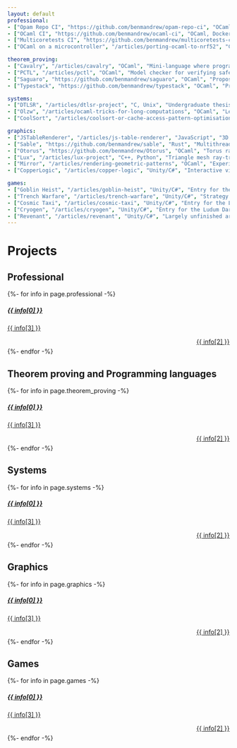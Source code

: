 ```yaml
---
layout: default
professional:
- ["Opam Repo CI", "https://github.com/benmandrew/opam-repo-ci", "OCaml, Docker", "CI for testing submissions to the Opam Repository, the central package universe for the OCaml ecosystem"]
- ["OCaml CI", "https://github.com/benmandrew/ocaml-ci", "OCaml, Docker", "CI for testing OCaml projects on a wide range of operating systems, architectures, and OCaml versions"]
- ["Multicoretests CI", "https://github.com/benmandrew/multicoretests-ci", "OCaml, Docker", "CI for stress-testing the newly introduced OCaml 5 compiler, which exposed several bugs in the multicore runtime"]
- ["OCaml on a microcontroller", "/articles/porting-ocaml-to-nrf52", "C, ARM assembly", "OCaml bytecode running on the nRF52840 board, using OMicroB for the runtime and bytecode optimisation, and RIOT OS for the base layer between the runtime and the board"]

theorem_proving:
- ["Cavalry", "/articles/cavalry", "OCaml", "Mini-language where programs can be verified for correctness using a Hoare logic-style approach"]
- ["PCTL", "/articles/pctl", "OCaml", "Model checker for verifying safety properties using Probabilistic Computation Tree Logic"]
- ["Saguaro", "https://github.com/benmandrew/saguaro", "OCaml", "Propositional logic SAT solver using the DPLL method"]
- ["Typestack", "https://github.com/benmandrew/typestack", "OCaml", "Program semantics and type system for a tiny stack-based language"]

systems:
- ["DTLSR", "/articles/dtlsr-project", "C, Unix", "Undergraduate thesis project implementing Delay-Tolerant Link-State Routing, tested on the CORE network emulator"]
- ["Olzw", "/articles/ocaml-tricks-for-long-computations", "OCaml", "Lempel-Ziv-Welch (LZW) streaming compressor and decompressor for ASCII text files"]
- ["CoolSort", "/articles/coolsort-or-cache-access-pattern-optimisation", "C", "Combining Mergesort and Insertion sort for cache-optimised sorting"]

graphics:
- ["JSTableRenderer", "/articles/js-table-renderer", "JavaScript", "3D renderer using a HTML table's cells as a pixel grid"]
- ["Sable", "https://github.com/benmandrew/sable", "Rust", "Multithreaded simulation of falling sand"]
- ["Otorus", "https://github.com/benmandrew/Otorus", "OCaml", "Torus ray-tracer, rendering to a window or terminal"]
- ["Lux", "/articles/lux-project", "C++, Python", "Triangle mesh ray-tracer, accelerated with a bounding volume hierarchy (BVH) data structure"]
- ["Mirror", "/articles/rendering-geometric-patterns", "OCaml", "Experiments with repeating geometric patterns, inspired by \"Islamic Patterns: An Analytical and Cosmological Approach\" by Keith Critchlow"]
- ["CopperLogic", "/articles/copper-logic", "Unity/C#", "Interactive visualiser for boolean logic circuits"]

games:
- ["Goblin Heist", "/articles/goblin-heist", "Unity/C#", "Entry for the Ludum Dare 48 game jam"]
- ["Trench Warfare", "/articles/trench-warfare", "Unity/C#", "Strategy game inspired by the flash game \"Warfare 1917\""]
- ["Cosmic Taxi", "/articles/cosmic-taxi", "Unity/C#", "Entry for the Ludum Dare 47 game jam"]
- ["Cryogen", "/articles/cryogen", "Unity/C#", "Entry for the Ludum Dare 46 game jam"]
- ["Revenant", "/articles/revenant", "Unity/C#", "Largely unfinished arena-based wave survival game, inspired by Devil Daggers"]
---
```


# Projects

## Professional

<div class="post-list row" style="margin: auto;">
  {%- for info in page.professional -%}
  <div class="col-md-6 justify-content-center" style="margin-bottom:15px">
    <a class="card h-100" href="{{ info[1] }}">
      <div class="card-body">
        <h5 class="card-title">{{ info[0] }}</h5>
        <p class="card-subtitle text-muted">{{ info[3] }}</p>
        <p class="text-warning" style="margin-top: 10px; margin-bottom: -10px" align="right">{{ info[2] }}</p>
      </div>
    </a>
  </div>
  {%- endfor -%}
</div>

## Theorem proving and Programming languages

<div class="post-list row" style="margin: auto; margin-bottom:10px">
  {%- for info in page.theorem_proving -%}
  <div class="col-md-6 justify-content-center" style="margin-bottom:15px">
    <a class="card h-100" href="{{ info[1] }}">
      <div class="card-body">
        <h5 class="card-title">{{ info[0] }}</h5>
        <p class="card-subtitle text-muted">{{ info[3] }}</p>
        <p class="text-success" style="margin-top: 10px; margin-bottom: -10px" align="right">{{ info[2] }}</p>
      </div>
    </a>
  </div>
  {%- endfor -%}
</div>

## Systems

<div class="post-list row" style="margin: auto; margin-bottom:10px">
  {%- for info in page.systems -%}
  <div class="col-md-6 justify-content-center" style="margin-bottom:15px">
    <a class="card h-100" href="{{ info[1] }}">
      <div class="card-body">
        <h5 class="card-title">{{ info[0] }}</h5>
        <p class="card-subtitle text-muted">{{ info[3] }}</p>
        <p class="text-primary" style="margin-top: 10px; margin-bottom: -10px" align="right">{{ info[2] }}</p>
      </div>
    </a>
  </div>
  {%- endfor -%}
</div>

## Graphics

<div class="post-list row" style="margin: auto; margin-bottom:10px">
  {%- for info in page.graphics -%}
  <div class="col-md-6 justify-content-center" style="margin-bottom:15px">
    <a class="card h-100" href="{{ info[1] }}">
      <div class="card-body">
        <h5 class="card-title">{{ info[0] }}</h5>
        <p class="card-subtitle text-muted">{{ info[3] }}</p>
        <p class="text-danger" style="margin-top: 10px; margin-bottom: -10px" align="right">{{ info[2] }}</p>
      </div>
    </a>
  </div>
  {%- endfor -%}
</div>

## Games

<div class="post-list row" style="margin: auto; margin-bottom:10px">
  {%- for info in page.games -%}
  <div class="col-md-6 justify-content-center" style="margin-bottom:15px">
    <a class="card h-100" href="{{ info[1] }}">
      <div class="card-body">
        <h5 class="card-title">{{ info[0] }}</h5>
        <p class="card-subtitle text-muted">{{ info[3] }}</p>
        <p class="text-info" style="margin-top: 10px; margin-bottom: -10px" align="right">{{ info[2] }}</p>
      </div>
    </a>
  </div>
  {%- endfor -%}
</div>
